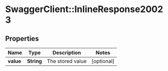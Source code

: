 # SwaggerClient::InlineResponse20023

## Properties
Name | Type | Description | Notes
------------ | ------------- | ------------- | -------------
**value** | **String** | The stored value | [optional] 

